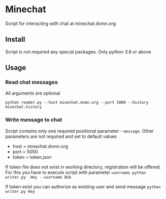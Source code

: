 # Minechat

Script for interacting with chat at minechat.dvmn.org

## Install

Script is not required any special packages. Only python 3.8 or above

## Usage

### Read chat messages

All arguments are optional

`python reader.py --host minechat.dvmn.org --port 5000 --history minechat.history`

### Write message to chat

Script contains only one required positional parameter - `message`. Other parameters are not required and set to default
values

* host = minechat.dvmn.org
* port = 5050
* token = token.json

If token file does not exist in working directory, registration will be offered. For this you have to execute script
with parameter `username`.
`python writer.py  Hey --username Bob`

If token exist you can authorize as existing user and send message
`python writer.py Hey`
